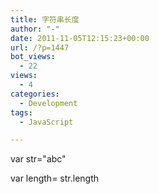 ```yaml
---
title: 字符串长度
author: "-"
date: 2011-11-05T12:15:23+00:00
url: /?p=1447
bot_views:
  - 22
views:
  - 4
categories:
  - Development
tags:
  - JavaScript

---
```

var str="abc"

var length= str.length